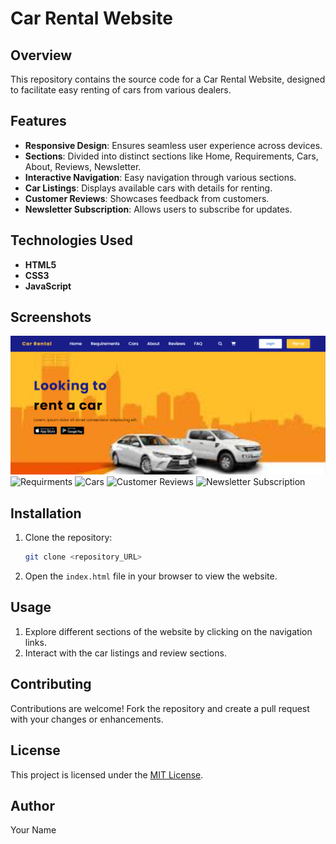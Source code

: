 # Car Rental Website

## Overview
This repository contains the source code for a Car Rental Website, designed to facilitate easy renting of cars from various dealers.

## Features
- **Responsive Design**: Ensures seamless user experience across devices.
- **Sections**: Divided into distinct sections like Home, Requirements, Cars, About, Reviews, Newsletter.
- **Interactive Navigation**: Easy navigation through various sections.
- **Car Listings**: Displays available cars with details for renting.
- **Customer Reviews**: Showcases feedback from customers.
- **Newsletter Subscription**: Allows users to subscribe for updates.

## Technologies Used
- **HTML5**
- **CSS3**
- **JavaScript**

## Screenshots
![Home Image](car%20rental%20website/img/home.png)
![Requirments](car%20rental%20website/img/requirments.jpg)
![Cars](car%20rental%20website/img/cars.jpg)
![Customer Reviews](car%20rental%20website/img/reviews.jpg)
![Newsletter Subscription](car%20rental%20website/img/newsletter.jpg)

## Installation
1. Clone the repository:
    ```bash
    git clone <repository_URL>
    ```
2. Open the `index.html` file in your browser to view the website.

## Usage
1. Explore different sections of the website by clicking on the navigation links.
2. Interact with the car listings and review sections.

## Contributing
Contributions are welcome! Fork the repository and create a pull request with your changes or enhancements.

## License
This project is licensed under the [MIT License](link-to-license).

## Author
Your Name
